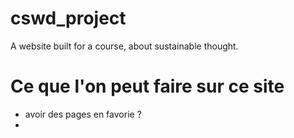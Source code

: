 # cswd_project
A website built for a course, about sustainable thought.

# Ce que l'on peut faire sur ce site

- avoir des pages en favorie ?
- 
